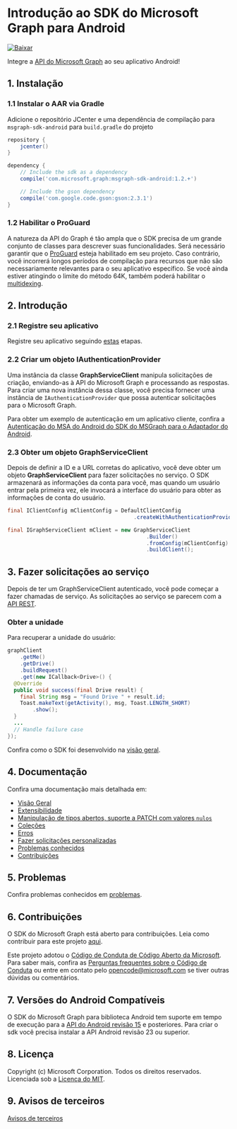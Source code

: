 # Introdução ao SDK do Microsoft Graph para Android

[ ![Baixar](https://api.bintray.com/packages/microsoftgraph/Maven/msgraph-sdk-android/images/download.svg) ](https://bintray.com/microsoftgraph/Maven/msgraph-sdk-android/_latestVersion)

Integre a [API do Microsoft Graph](https://graph.microsoft.io/en-us/getting-started) ao seu aplicativo Android!

## 1. Instalação
### 1.1 Instalar o AAR via Gradle
Adicione o repositório JCenter e uma dependência de compilação para `msgraph-sdk-android` para `build.gradle` do projeto

```gradle
repository {
    jcenter()
}

dependency {
    // Include the sdk as a dependency
    compile('com.microsoft.graph:msgraph-sdk-android:1.2.+')

    // Include the gson dependency
    compile('com.google.code.gson:gson:2.3.1')
}
```

### 1.2 Habilitar o ProGuard
A natureza da API do Graph é tão ampla que o SDK precisa de um grande conjunto de classes para descrever suas funcionalidades. Será necessário garantir que o [ProGuard](https://developer.android.com/studio/build/shrink-code.html) esteja habilitado em seu projeto. Caso contrário, você incorrerá longos períodos de compilação para recursos que não são necessariamente relevantes para o seu aplicativo específico. Se você ainda estiver atingindo o limite do método 64K, também poderá habilitar o [multidexing](https://developer.android.com/studio/build/multidex.html).

## 2. Introdução

### 2.1 Registre seu aplicativo

Registre seu aplicativo seguindo [estas](https://graph.microsoft.io/en-us/app-registration) etapas.

### 2.2 Criar um objeto IAuthenticationProvider

Uma instância da classe **GraphServiceClient** manipula solicitações de criação, enviando-as à API do Microsoft Graph e processando as respostas.
Para criar uma nova instância dessa classe,
você precisa fornecer uma instância de
`IAuthenticationProvider` que possa autenticar solicitações para o Microsoft Graph.

Para obter um exemplo de autenticação em um aplicativo cliente, confira a [Autenticação do MSA do Android do SDK do MSGraph para o Adaptador do Android](https://github.com/microsoftgraph/msgraph-sdk-android-msa-auth-for-android-adapter).

### 2.3 Obter um objeto GraphServiceClient

Depois de definir a ID e a URL corretas do aplicativo, você deve obter um objeto **GraphServiceClient** para fazer solicitações no serviço. O SDK armazenará as informações da conta para você, mas quando um usuário entrar pela primeira vez, ele invocará a interface do usuário para obter as informações de conta do usuário.

```java
final IClientConfig mClientConfig = DefaultClientConfig
                                        .createWithAuthenticationProvider(mAuthenticationProvider);

final IGraphServiceClient mClient = new GraphServiceClient
                                            .Builder()
                                            .fromConfig(mClientConfig)
                                            .buildClient();
```

## 3. Fazer solicitações ao serviço

Depois de ter um GraphServiceClient autenticado, você pode começar a fazer chamadas de serviço. As solicitações ao serviço se parecem com a [API REST](https://graph.microsoft.io/en-us/docs).

### Obter a unidade

Para recuperar a unidade do usuário:

```java
graphClient
    .getMe()
    .getDrive()
    .buildRequest()
    .get(new ICallback<Drive>() {
  @Override
  public void success(final Drive result) {
    final String msg = "Found Drive " + result.id;
    Toast.makeText(getActivity(), msg, Toast.LENGTH_SHORT)
        .show();
  }
  ...
  // Handle failure case
});
```

Confira como o SDK foi desenvolvido na [visão geral](docs/overview.md).

## 4. Documentação

Confira uma documentação mais detalhada em:

* [Visão Geral](docs/overview.md)
* [Extensibilidade](docs/extensibility.md)
* [Manipulação de tipos abertos, suporte a PATCH com valores `nulos`](docs/opentypes.md)
* [Coleções](docs/collections.md)
* [Erros](docs/errors.md)
* [Fazer solicitações personalizadas](docs/custom-queries.md)
* [Problemas conhecidos](docs/known-issues.md)
* [Contribuições](docs/contributions.md)

## 5. Problemas

Confira problemas conhecidos em [problemas](https://github.com/MicrosoftGraph/sdk-android/issues).

## 6. Contribuições

O SDK do Microsoft Graph está aberto para contribuições. Leia como contribuir para este projeto [aqui](docs/contributions.md).

Este projeto adotou o [Código de Conduta de Código Aberto da Microsoft](https://opensource.microsoft.com/codeofconduct/).  Para saber mais, confira as [Perguntas frequentes sobre o Código de Conduta](https://opensource.microsoft.com/codeofconduct/faq/) ou entre em contato pelo [opencode@microsoft.com](mailto:opencode@microsoft.com) se tiver outras dúvidas ou comentários.

## 7. Versões do Android Compatíveis
O SDK do Microsoft Graph para biblioteca Android tem suporte em tempo de execução para a [API do Android revisão 15](http://source.android.com/source/build-numbers.html) e posteriores. Para criar o sdk você precisa instalar a API Android revisão 23 ou superior.

## 8. Licença

Copyright (c) Microsoft Corporation. Todos os direitos reservados. Licenciada sob a [Licença do MIT](LICENSE).

## 9. Avisos de terceiros

[Avisos de terceiros](THIRD%20PARTY%20NOTICES)
